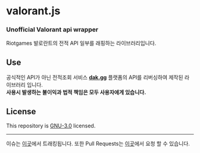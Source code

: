 # valorant.js

### Unofficial Valorant api wrapper

Riotgames 발로란트의 전적 API 일부를 래핑하는 라이브러리입니다.

## Use

공식적인 API가 아닌 전적조회 서비스 **[dak.gg](https://dak.gg/)** 플랫폼의 API를 리버싱하여 제작된 라이브러리 입니다.  
**사용시 발생하는 불이익과 법적 책임은 모두 사용자에게 있습니다.**

## License

This repository is [GNU-3.0](https://github.com/remuring9999/valorant.js/blob/main/LICENSE) licensed.

---

이슈는 [이곳](https://github.com/remuring9999/valorant.js/issues)에서 트래킹됩니다. 또한 Pull Requests는 [이곳](https://github.com/remuring9999/valorant.js/pulls)에서 요청 할 수 있습니다.
